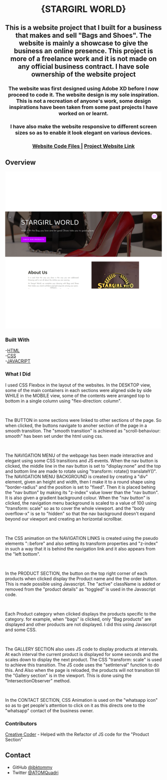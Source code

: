 <h1 align="center">{STARGIRL WORLD}</h1>

<div align="center">
   <h2>This is a website project that I built for a business that makes and sell "Bags and Shoes". The website is mainly a showcase to give the business an online presence. This project is more of a freelance work and it is not made on any official business contract. I have sole ownership of the website project</h2>
   
   <h3>The website was first designed using Adobe XD before I now proceed to code it. The website design is my sole inspiration.
      This is not a recreation of anyone's work, some design inspirations have been taken from some past projects I have worked on or learnt.
   </h3>

   <h3>I have also make the website responsive to different screen sizes so as to enable it look elegant on various devices.</h3>
</div>

<div align="center">
  <h3>
    <a href="https://github.com/ibktommy/STARGIRL-WORLD-Website">
      Website Code Files
    </a>
    <span> | </span>
    <a href="https://stargirlworld.netlify.app/" target="_blank">
      Project Website Link
    </a>
  </h3>
</div>

<!-- OVERVIEW -->

## Overview

![screenshot Desktop](https://github.com/ibktommy/STARGIRL-WORLD-Website/blob/master/images/screenshot/desktop%20View.png)

### Built With

  -[HTML](https://html.com/)<br>
  -[CSS](https://www.w3schools.com/css/css_intro.asp) <br>
  -[JAVACRIPT](https://developer.mozilla.org/en-US/docs/Web/JavaScript)

### What I Did
  <p>I used CSS Flexbox in the layout of the websites. In the DESKTOP view, some of the main containers in each sections were aligned side by side WHILE in the MOBILE view, some of the contents were arranged top to bottom in a single column using "flex-direction: column".
  </p><br>
  <p>The BUTTON in some sections were linked to other sections of the page. So when clicked, the buttons navigate to anoher section of the page in a smooth transition. The "smooth transition" is achieved as "scroll-behaviour: smooth" has been set under the html using css.
  </p><br>
  <p>The NAVIGATION MENU of the webpage has been made interactive and elegant using some CSS transitions and JS events. When the nav button is clicked, the middle line in the nav button is set to "display:none" and the top and bottom line are made to rotate using "transform: rotate() translateY()". The NAVIGATION MENU BACKGROUND is created by creating a "div" element, given an height and width, then I make it to a round shape using "border-radius" and the position is set to "fixed". Then it is placed behing the "nav button" by making its "z-index" value lower than the "nav button". It is also given a gradient background colour. When the "nav button" is clicked, the navigation menu background is scaled to a value of 100 using "transform: scale" so as to cover the whole viewport. and the "body overflow-x" is se to "hidden" so that the nav background doesn't expand beyond our viewport and creating an horizontal scrollbar.
  </p><br>
  <p>The CSS animation on the NAVIGATION LINKS is created using the pseudo elements "::before" and also setting its transform properties and "z-index" in such a way that it is behind the navigation link and it also appears from the "left bottom".
  </p><br>
  <p>In the PRODUCT SECTION, the button on the top right corner of each products when clicked display the Product name and the the order button. This is made possible using Javascript. The "active" className is added or removed from the "product details" as "toggled" is used in the Javascript code.
  </p><br>
  <p>Each Product category when clicked displays the products specific to the category. for example, when "bags" is clicked, only "Bag products" are displayed and other products are not displayed. I did this using Javascript and some CSS. 
  </p><br>
  <p>The GALLERY SECTION also uses JS code to display products at intervals. At each interval the current product is displayed for some seconds and the scales down to display the next product. The CSS "transform: scale" is used to achieve this transition. The JS code uses the "setInterval" function to do this. And Also when the page is reloaded, the products will not transition till the "Gallery section" is in the viewport. This is done using the "IntersectionObserver" method. 
  </p><br>
  <p>In the CONTACT SECTION, CSS Animation is used on the "whatsapp icon" so as to get people's attention to click on it as this directs one to the "whatsapp" contact of the business owner.
  </p>

### Contributors
  [Creative Coder](https://youtube.com/c/CreativeCoderMyanmar) - Helped with the Refactor of JS code for the "Product Section"

## Contact

- GitHub [@ibktommy](https://github.com/ibktommy)
- Twitter [@ATOMQuadri](https://twitter.com/ATOMQuadri)